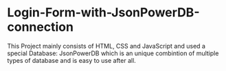 # Login-Form-with-JsonPowerDB-connection
This Project mainly consists of HTML, CSS and JavaScript and used a special Database: JsonPowerDB which is an unique combintion of multiple types of database and is easy to use after all.
